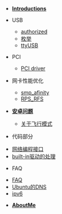 * [**Introductions**](/)

* USB

  - [authorized](USB/USB_authorized.md)
  - [枚举](USB/UsbEnumeration.md)
  - [ttyUSB](USB/ttyUSB_system.md)

* PCI

  - [PCI driver](PCI/How_to_write_pci_driver.md)

* 网卡性能优化

  - [smp_afinity](Performance/smp_afinity.md)
  - [RPS_RFS](Performance/RFS_RPS.md)
  
* [**安卓问题**](Android/Android_issues.md)

  - [关于飞行模式](Android/AirplaneMode.md)

* 代码部分

 - [网络编程接口](Coding/if.md)
 - [built-in驱动的处理](Coding/built-in.md)

* FAQ

 - [FAQ](FrequentlyAsk/DNS-Ubuntu.md)
 - [Ubuntu的DNS](FrequentlyAsk/DNS-Ubuntu.2.md)
 - [ipv6](FrequentlyAsk/IPv6.md)

* [**AboutMe**](about.md)

